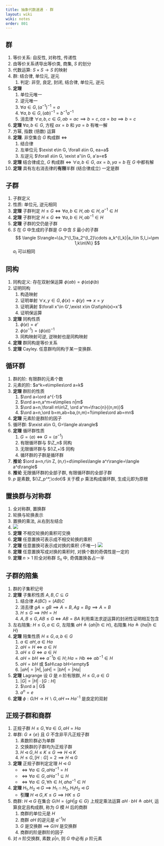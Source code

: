 ```yaml
---
title: 抽象代数速通 - 群
layout: wiki
wiki: notes
order: 801
---
```


## 群

1. 等价关系: 自反性, 对称性, 传递性
2. 由等价关系诱导出等价类, 商集, $S$ 的划分
3. 代数运算: $S\times S\to S$ 的映射
4. 群: 结合律, 单位元, 逆元
   1. 判定: 非空, 良定, 封闭, 结合律, 单位元, 逆元
5. **定理**
   1. 单位元唯一
   2. 逆元唯一
   3. $\forall a\in G, (a^{-1})^{-1}=a$
   4. $\forall a,b\in G, (ab)^{-1}=b^{-1}a^{-1}$
   5. 消去律 $\forall a,b,c\in G, ab=ac\implies b=c, ca=ba\implies b=c$
6. **定理** $\forall a,b\in G$, 方程 $ax=b$ 和 $ya=b$ 有唯一解
7. 方幂, 指数 (倍数) 运算
8. **定理**. 非空集合 $G$ 构成群 $\iff$
   1. 结合律
   2. 左单位元 $\exist e\in G, \forall a\in G, ea=a$
   3. 左逆元 $\forall a\in G, \exist a'\in G, a'a=e$
9.  **定理** 结合律成立, $G$ 构成群 $\iff$ $\forall a,b\in G$, $ax=b,ya=b$ 在 $G$ 中都有解
10. **定理** 具有左右消去律的**有限**半群 (结合律成立) 一定是群

## 子群

1. 子群定义
2. 性质: 单位元, 逆元相同
3. **定理** 子群判定 $H\leq G\iff \forall a,b\in H, ab\in H, a^{-1}\in H$
4. **定理** 子群判定 $H\leq G\iff \forall a,b\in H, ab^{-1}\in H$
5. **定理** 子群的交仍是子群
6. $S$ 在 $G$ 中生成的子群是 $G$ 中含 $S$ 最小的子群
   $$
   \langle S\rangle=\{a_1^{l_1}a_2^{l_2}\cdots a_k^{l_k}|a_i\in S,l_i=\pm 1,k\in\N\}
   $$
   $a_i$ 可以相同
   
## 同构

1. 同构定义: 存在双射保运算 $\phi(ab)=\phi(a)\phi(b)$
2. 证明同构
   1. 构造映射
   2. 证明单射 $\forall x,y\in G,\phi(x)=\phi(y)\implies x=y$
   3. 证明满射 $\forall x'\in G',\exist x\in G\st\phi(x)=x'$
   4. 证明保运算
3. **定理** 同构性质
   1. $\phi(e)=e'$
   2. $\phi(a^{-1})=(\phi(a))^{-1}$
   3. 同构映射可逆, 逆映射也是同构映射
4. **定理** 群同构是等价关系
5. **定理** Cayley. 任意群均同构于某一变换群.

## 循环群

1. 群的阶: 有限群的元素个数
2. 元素的阶: $a^k=e\implies\ord a=k$
3. **定理** 群阶的性质
   1. $\ord a=\ord a^{-1}$
   2. $\ord a=n,a^m=e\implies n|m$
   3. $\ord a=n,\forall m\in\Z, \ord a^m=\frac{n}{(n,m)}$
   4. $\ord a=n,\ord b=m,ab=ba,(n,m)=1\implies\ord ab=mn$
4. **定理** 元素阶是群阶的因子
5. 循环群: $\exist a\in G, G=\langle a\rangle$
6. **定理** 循环群性质
   1. $G=\langle a\rangle\iff G=\langle a^{-1}\rangle$
   2. 有限循环群与 $\Z_n$ 同构
   3. 无限循环群与 $(\Z,+)$ 同构
   4. 循环群的子群是循环群
7. **推论** $\ord a=n,r\in Z, (n,r)=d\implies\langle a^r\rangle=\langle a^d\rangle$
8. **推论** 无限循环群的全部子群, 有限循环群的全部子群
9. $p$ 是素数, $(\Z_p^*,\cdot)$ 关于模 $p$ 乘法构成循环群, 生成元即为原根

## 置换群与对称群

1. 全对称群, 置换群
2. 轮换与轮换表示
3. 置换的乘法, 从右到左结合
4. ![](https://cdn.duanyll.com/img/20231020201557.png)
5. **定理** 不相交轮换的乘积可交换
6. **定理** 任意置换可表示成不相交轮换的乘积
7. **定理** 任意置换可表示成对换的乘积 (不唯一)
   ![](https://cdn.duanyll.com/img/20231020201906.png)
8. **定理** 任意置换写成对换的乘积时, 对换个数的奇偶性是一定的
9. **定理** $n>1$ 阶全对称群 $S_n$ 中, 奇偶置换各占一半

## 子群的陪集

1. 群的子集积记号
2. **定理** 子集积性质 $A,B,C\subseteq G$
   1. 结合律 $A(BC)=(AB)C$
   2. 消去律 $gA=gB\implies A=B, Ag=Bg\implies A=B$
   3. $H\leq G\implies HH=H$
   4. $A,B\leq G,AB\leq G\iff AB=BA$ 利用乘法求逆运算的封闭性证明相互包含
3. 左右陪集: $H\leq G, a\in G$, 左陪集 $aH\triangleq\{ah|h\in H\}$, 右陪集 $Ha\triangleq\{ha|h\in H\}$
4. **定理** 陪集性质 $H\leq G, a,b\in G$
   1. $a\in aH, a\in Ha$
   2. $aH=H\iff a\in H$
   3. $aH\leq G\iff a\in H$
   4. $aH=bH\iff a^{-1}b\in H; Ha=Hb\iff ab^{-1}\in H$
   5. $aH=bH$ 或 $aH\cap bH=\empty$
   6. $|aH|=|H|,|aH|=|bH|=|Ha|$
5. **定理** Lagrange 设 $G$ 是 $n$ 阶有限群, $H\leq G, a\in G$
   1. $|G|=|H|\cdot[G:H]$
   2. $\ord a | G$
   3. $a^n=e$
6. **定理** $\phi:G/H\to H\backslash G,aH\mapsto Ha^{-1}$ 是良定的双射

## 正规子群和商群

1. 正规子群 $H\leq G, \forall a\in G, aH=Ha$
2. 单群: $G\neq \{e\}$ 且 $G$ 不含非平凡正规子群
   1. 素数阶群必为单群
   2. 交换群的子群均为正规子群
   3. $H\lhd G,H\leq K\leq G\implies H\lhd K$
   4. $H\leq G,[H:G]=2\implies H\lhd G$
3. **定理** 正规子群判定定理 $H\lhd G$
   - $\iff\forall a\in G, aHa^{-1}=H$
   - $\iff\forall a\in G, aHa^{-1}\subseteq H$
   - $\iff\forall a\in G, \forall h\in H, aha^{-1}\in H$
4. **定理** $H_1,H_2\lhd G\implies H_1\cap H_2, H_1H_2\lhd G$
   - **引理** $H\lhd G,K\leq G\implies HK\leq G$
5. 商群: $H\lhd G$ 在集合 $G/H=\{gH|g\in G\}$ 上规定乘法运算 $aH\cdot bH\triangleq abH$, 运算良定且构成群, 称为 $G$ 模 $H$ 后的商群
   1. 商群的单位元是 $H$
   2. 商群 $aH$ 的逆元是 $a^{-1}H$
   3. $G$ 是交换群 $\implies$ $G/H$ 是交换群
   4. 商群的阶是群阶的因子
6. 对 $n$ 阶交换群, 素数 $p|n$, 则 $G$ 中必有 $p$ 阶元素